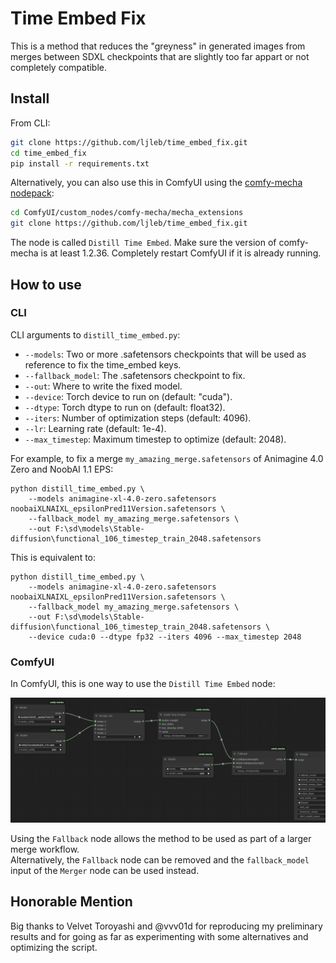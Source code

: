 # Time Embed Fix

This is a method that reduces the "greyness" in generated images from merges between SDXL checkpoints that are slightly too far appart or not completely compatible.

## Install

From CLI:

```sh
git clone https://github.com/ljleb/time_embed_fix.git
cd time_embed_fix
pip install -r requirements.txt
```

Alternatively, you can also use this in ComfyUI using the [comfy-mecha nodepack](https://github.com/ljleb/comfy-mecha):

```sh
cd ComfyUI/custom_nodes/comfy-mecha/mecha_extensions
git clone https://github.com/ljleb/time_embed_fix.git
```

The node is called `Distill Time Embed`. Make sure the version of comfy-mecha is at least 1.2.36. Completely restart ComfyUI if it is already running.

## How to use

### CLI

CLI arguments to `distill_time_embed.py`:

- `--models`: Two or more .safetensors checkpoints that will be used as reference to fix the time_embed keys.
- `--fallback_model`: The .safetensors checkpoint to fix.
- `--out`: Where to write the fixed model.
- `--device`: Torch device to run on (default: "cuda").
- `--dtype`: Torch dtype to run on (default: float32).
- `--iters`: Number of optimization steps (default: 4096).
- `--lr`: Learning rate (default: 1e-4).
- `--max_timestep`: Maximum timestep to optimize (default: 2048).

For example, to fix a merge `my_amazing_merge.safetensors` of Animagine 4.0 Zero and NoobAI 1.1 EPS:

```
python distill_time_embed.py \
    --models animagine-xl-4.0-zero.safetensors noobaiXLNAIXL_epsilonPred11Version.safetensors \
    --fallback_model my_amazing_merge.safetensors \
    --out F:\sd\models\Stable-diffusion\functional_106_timestep_train_2048.safetensors
```

This is equivalent to:

```
python distill_time_embed.py \
    --models animagine-xl-4.0-zero.safetensors noobaiXLNAIXL_epsilonPred11Version.safetensors \
    --fallback_model my_amazing_merge.safetensors \
    --out F:\sd\models\Stable-diffusion\functional_106_timestep_train_2048.safetensors \
    --device cuda:0 --dtype fp32 --iters 4096 --max_timestep 2048
```

### ComfyUI

In ComfyUI, this is one way to use the `Distill Time Embed` node:

![ComfyUI workflow illustrating how to use Time Embed Fix](/media/comfyui.png)

Using the `Fallback` node allows the method to be used as part of a larger merge workflow.  
Alternatively, the `Fallback` node can be removed and the `fallback_model` input of the `Merger` node can be used instead.

## Honorable Mention

Big thanks to Velvet Toroyashi and @vvv01d for reproducing my preliminary results and for going as far as experimenting with some alternatives and optimizing the script.
